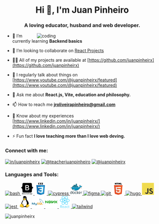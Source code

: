 <h1 align="center">Hi 👋, I'm Juan Pinheiro</h1>
<h3 align="center">A loving educator, husband and web developer.</h3>
<img align='right' alt='coding' width='400' src='https://media3.giphy.com/media/v1.Y2lkPTc5MGI3NjExNjFvbXJhd2t5cGs4a3FvbGFmb3drMjVxMjh3cWF3bmc4NDdna2xjOSZlcD12MV9naWZzX3NlYXJjaCZjdD1n/qgQUggAC3Pfv687qPC/giphy.gif' />

- 🌱 I’m currently learning **Backend basics**

- 👯 I’m looking to collaborate on [React Projects](https://github.com/juanpinheirx/context-api-counter)

- 👨‍💻 All of my projects are available at [https://github.com/juanpinheirx](https://github.com/juanpinheirx)

- 📝 I regularly talk about things on [https://www.youtube.com/@juanpinheirx/featured](https://www.youtube.com/@juanpinheirx/featured)

- 💬 Ask me about **React.js, Vite, education and philosophy.**

- 📫 How to reach me **jroliveirapinheiro@gmail.com**

- 📄 Know about my experiences [https://www.linkedin.com/in/juanpinheirx/](https://www.linkedin.com/in/juanpinheirx/)

- ⚡ Fun fact **I love teaching more than I love web deving.**

<h3 align="left">Connect with me:</h3>
<p align="left">
<a href="https://linkedin.com/in/in/juanpinheirx" target="blank"><img align="center" src="https://raw.githubusercontent.com/rahuldkjain/github-profile-readme-generator/master/src/images/icons/Social/linked-in-alt.svg" alt="in/juanpinheirx" height="30" width="40" /></a>
<a href="https://instagram.com/@teacherjuanpinheiro" target="blank"><img align="center" src="https://raw.githubusercontent.com/rahuldkjain/github-profile-readme-generator/master/src/images/icons/Social/instagram.svg" alt="@teacherjuanpinheiro" height="30" width="40" /></a>
<a href="https://www.youtube.com/c/@juanpinheirx" target="blank"><img align="center" src="https://raw.githubusercontent.com/rahuldkjain/github-profile-readme-generator/master/src/images/icons/Social/youtube.svg" alt="@juanpinheirx" height="30" width="40" /></a>
</p>

<h3 align="left">Languages and Tools:</h3>
<p align="left"> <a href="https://www.gnu.org/software/bash/" target="_blank" rel="noreferrer"> <img src="https://www.vectorlogo.zone/logos/gnu_bash/gnu_bash-icon.svg" alt="bash" width="40" height="40"/> </a> <a href="https://getbootstrap.com" target="_blank" rel="noreferrer"> <img src="https://raw.githubusercontent.com/devicons/devicon/master/icons/bootstrap/bootstrap-plain-wordmark.svg" alt="bootstrap" width="40" height="40"/> </a> <a href="https://www.w3schools.com/css/" target="_blank" rel="noreferrer"> <img src="https://raw.githubusercontent.com/devicons/devicon/master/icons/css3/css3-original-wordmark.svg" alt="css3" width="40" height="40"/> </a> <a href="https://www.cypress.io" target="_blank" rel="noreferrer"> <img src="https://raw.githubusercontent.com/simple-icons/simple-icons/6e46ec1fc23b60c8fd0d2f2ff46db82e16dbd75f/icons/cypress.svg" alt="cypress" width="40" height="40"/> </a> <a href="https://www.docker.com/" target="_blank" rel="noreferrer"> <img src="https://raw.githubusercontent.com/devicons/devicon/master/icons/docker/docker-original-wordmark.svg" alt="docker" width="40" height="40"/> </a> <a href="https://www.figma.com/" target="_blank" rel="noreferrer"> <img src="https://www.vectorlogo.zone/logos/figma/figma-icon.svg" alt="figma" width="40" height="40"/> </a> <a href="https://git-scm.com/" target="_blank" rel="noreferrer"> <img src="https://www.vectorlogo.zone/logos/git-scm/git-scm-icon.svg" alt="git" width="40" height="40"/> </a> <a href="https://www.w3.org/html/" target="_blank" rel="noreferrer"> <img src="https://raw.githubusercontent.com/devicons/devicon/master/icons/html5/html5-original-wordmark.svg" alt="html5" width="40" height="40"/> </a> <a href="https://gohugo.io/" target="_blank" rel="noreferrer"> <img src="https://api.iconify.design/logos-hugo.svg" alt="hugo" width="40" height="40"/> </a> <a href="https://developer.mozilla.org/en-US/docs/Web/JavaScript" target="_blank" rel="noreferrer"> <img src="https://raw.githubusercontent.com/devicons/devicon/master/icons/javascript/javascript-original.svg" alt="javascript" width="40" height="40"/> </a> <a href="https://jestjs.io" target="_blank" rel="noreferrer"> <img src="https://www.vectorlogo.zone/logos/jestjsio/jestjsio-icon.svg" alt="jest" width="40" height="40"/> </a> <a href="https://www.linux.org/" target="_blank" rel="noreferrer"> <img src="https://raw.githubusercontent.com/devicons/devicon/master/icons/linux/linux-original.svg" alt="linux" width="40" height="40"/> </a> <a href="https://www.mysql.com/" target="_blank" rel="noreferrer"> <img src="https://raw.githubusercontent.com/devicons/devicon/master/icons/mysql/mysql-original-wordmark.svg" alt="mysql" width="40" height="40"/> </a> <a href="https://www.nginx.com" target="_blank" rel="noreferrer"> <img src="https://raw.githubusercontent.com/devicons/devicon/master/icons/nginx/nginx-original.svg" alt="nginx" width="40" height="40"/> </a> <a href="https://reactjs.org/" target="_blank" rel="noreferrer"> <img src="https://raw.githubusercontent.com/devicons/devicon/master/icons/react/react-original-wordmark.svg" alt="react" width="40" height="40"/> </a> <a href="https://tailwindcss.com/" target="_blank" rel="noreferrer"> <img src="https://www.vectorlogo.zone/logos/tailwindcss/tailwindcss-icon.svg" alt="tailwind" width="40" height="40"/> </a> </p>

<p><img align="center" src="https://github-readme-stats.vercel.app/api/top-langs?username=juanpinheirx&show_icons=true&locale=en&layout=compact" alt="juanpinheirx" /></p>
